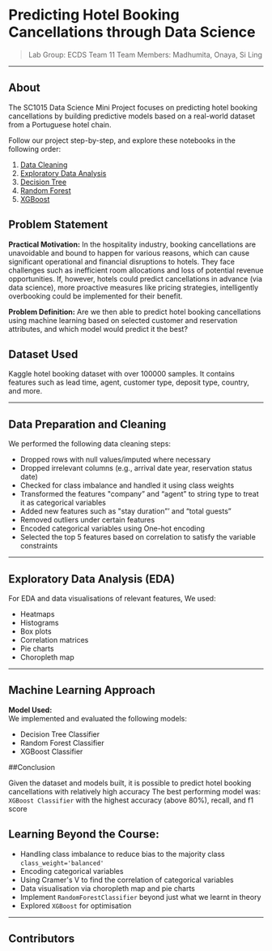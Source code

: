 # Predicting Hotel Booking Cancellations through Data Science

> Lab Group: ECDS Team 11
> Team Members: Madhumita, Onaya, Si Ling

---
## About

The SC1015 Data Science Mini Project focuses on predicting hotel booking cancellations by building predictive models based on a real-world dataset from a Portuguese hotel chain.

Follow our project step-by-step, and explore these notebooks in the following order:

1. [Data Cleaning](1_Data_Cleaning.ipynb)
2. [Exploratory Data Analysis](2_exploratory%20data%20analysis.ipynb)
3. [Decision Tree](3_Decision_Tree.ipynb)
4. [Random Forest](4_Random%20Forrest.ipynb)
5. [XGBoost](5_XG%20Boost.ipynb)

## Problem Statement

**Practical Motivation:**
In the hospitality industry, booking cancellations are unavoidable and bound to happen for various reasons, which can cause significant operational and financial disruptions to hotels. They face challenges such as inefficient room allocations and loss of potential revenue opportunities. If, however, hotels could predict cancellations in advance (via data science), more proactive measures like pricing strategies, intelligently overbooking could be implemented for their benefit.

**Problem Definition:**
Are we then able to predict hotel booking cancellations using machine learning based on selected customer and reservation attributes, and which model would predict it the best?

## Dataset Used
Kaggle hotel booking dataset with over 100000 samples. It contains features such as lead time, agent, customer type, deposit type, country, and more.

---

## Data Preparation and Cleaning

We performed the following data cleaning steps:
- Dropped rows with null values/imputed where necessary
- Dropped irrelevant columns (e.g., arrival date year, reservation status date)
- Checked for class imbalance and handled it using class weights
- Transformed the features "company” and “agent” to string type to treat it as categorical variables
- Added new features such as "stay duration”’ and “total guests”
- Removed outliers under certain features
- Encoded categorical variables using One-hot encoding
- Selected the top 5 features based on correlation to satisfy the variable constraints

---

## Exploratory Data Analysis (EDA)

For EDA and data visualisations of relevant features, We used:
- Heatmaps
- Histograms
- Box plots
- Correlation matrices
- Pie charts
- Choropleth map

---

## Machine Learning Approach

**Model Used:**  
We implemented and evaluated the following models:
- Decision Tree Classifier
- Random Forest Classifier
- XGBoost Classifier

##Conclusion 

Given the dataset and models built, it is possible to predict hotel booking cancellations with relatively high accuracy
The best performing model was: `XGBoost Classifier` with the highest accuracy (above 80%), recall, and f1 score

## Learning Beyond the Course: 
- Handling class imbalance to reduce bias to the majority class `class_weight='balanced'`
- Encoding categorical variables
- Using Cramer's V to find the correlation of categorical variables
- Data visualisation via choropleth map and pie charts
- Implement `RandomForestClassifier` beyond just what we learnt in theory
- Explored `XGBoost` for optimisation
---

## Contributors

